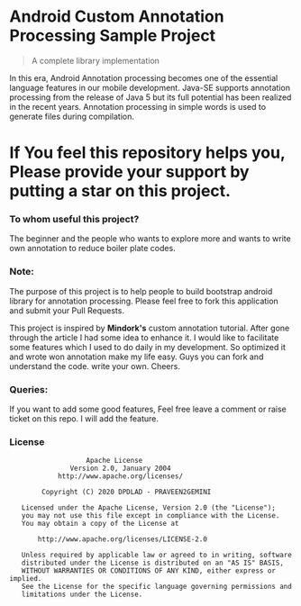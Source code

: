 # Android Custom Annotation Processing Sample Project

> A complete library implementation

In this era, Android Annotation processing becomes one of the essential language features in our mobile development. Java-SE supports annotation processing from the release of Java 5 but its full potential has been realized in the recent years. Annotation processing in simple words is used to generate files during compilation.

# If You feel this repository helps you, Please provide your support by putting a star on this project.

### To whom useful this project?
The beginner and the people who wants to explore more and wants to write own annotation to reduce boiler plate codes.

### Note:
The purpose of this project is to help people to build bootstrap android library for annotation processing. 
Please feel free to fork this application and submit your Pull Requests.

This project is inspired by __Mindork's__ custom annotation tutorial. After gone through the article I had some idea to enhance it. I would like to facilitate some features which I used to do daily in my development.
So optimized it and wrote won annotation make my life easy. Guys you can fork and understand the code. write your own. Cheers.


### Queries:

If you want to add some good features, Feel free leave a comment or raise ticket on this repo. I will add the feature. 

### License
```
                   Apache License
               Version 2.0, January 2004
            http://www.apache.org/licenses/
    
        Copyright (C) 2020 DPDLAD - PRAVEEN2GEMINI

   Licensed under the Apache License, Version 2.0 (the "License");
   you may not use this file except in compliance with the License.
   You may obtain a copy of the License at

       http://www.apache.org/licenses/LICENSE-2.0

   Unless required by applicable law or agreed to in writing, software
   distributed under the License is distributed on an "AS IS" BASIS,
   WITHOUT WARRANTIES OR CONDITIONS OF ANY KIND, either express or implied.
   See the License for the specific language governing permissions and
   limitations under the License.
``` 
